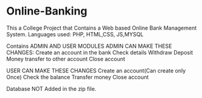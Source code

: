 # Online-Banking
This a College Project that Contains a Web based Online Bank Management System. Languages used: PHP, HTML,CSS, JS,MYSQL

Contains ADMIN AND USER MODULES
ADMIN CAN MAKE THESE CHANGES:
Create an account in the bank
Check details
Withdraw
Deposit
Money transfer to other account
Close account

USER CAN MAKE THESE CHANGES
Create an account(Can create only Once)
Check the balance
Transfer money
Close account

Database NOT Added in the zip file.
